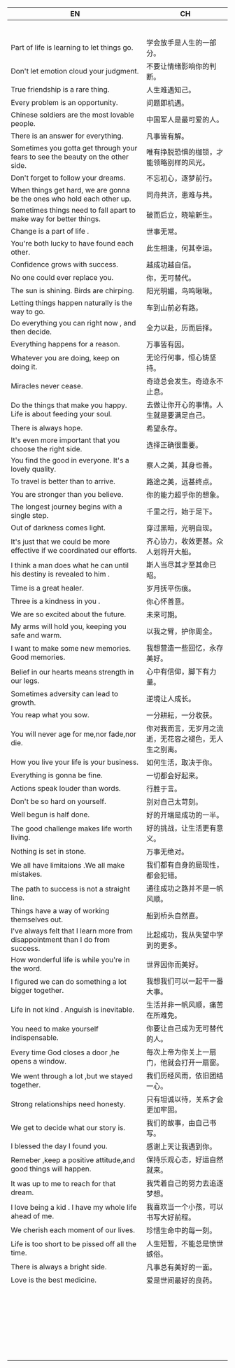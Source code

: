 | EN                                                           | CH                                                     |
| ------------------------------------------------------------ | ------------------------------------------------------ |
|                                                              |                                                        |
|                                                              |                                                        |
|                                                              |                                                        |
|                                                              |                                                        |
|                                                              |                                                        |
|                                                              |                                                        |
| Part of life is learning to let things go.                   | 学会放手是人生的一部分。                               |
| Don't let emotion cloud your judgment.                       | 不要让情绪影响你的判断。                               |
| True friendship is a rare thing.                             | 人生难遇知己。                                         |
| Every problem is an opportunity.                             | 问题即机遇。                                           |
| Chinese soldiers are the most lovable people.                | 中国军人是最可爱的人。                                 |
| There is an answer for everything.                           | 凡事皆有解。                                           |
| Sometimes you gotta get through your fears to see the beauty on the  other side. | 唯有挣脱恐惧的枷锁，才能领略别样的风光。               |
| Don't forget to follow your dreams.                          | 不忘初心，逐梦前行。                                   |
| When things get hard, we are gonna be the ones who hold each other up. | 同舟共济，患难与共。                                   |
| Sometimes things need to fall apart to make way for better things. | 破而后立，晓喻新生。                                   |
| Change is a part of  life .                                  | 世事无常。                                             |
| You're both lucky to have found each other.                  | 此生相逢，何其幸运。                                   |
| Confidence grows with success.                               | 越成功越自信。                                         |
| No one could ever replace you.                               | 你，无可替代。                                         |
| The sun is shining. Birds are chirping.                      | 阳光明媚，鸟鸣啾啾。                                   |
| Letting things happen naturally is the way to go.            | 车到山前必有路。                                       |
| Do everything you can  right now , and then decide.          | 全力以赴，历而后择。                                   |
| Everything happens for a reason.                             | 万事皆有因。                                           |
| Whatever you are doing, keep on doing it.                    | 无论行何事，恒心铸坚持。                               |
| Miracles never cease.                                        | 奇迹总会发生。奇迹永不止息。                           |
| Do the things that make you happy. Life is about feeding your soul. | 去做让你开心的事情。人生就是要满足自己。               |
| There is always hope.                                        | 希望永存。                                             |
| It's even more important that you choose the right side.     | 选择正确很重要。                                       |
| You find the good in everyone. It's a  lovely quality.       | 察人之美，其身也善。                                   |
| To travel is better than to arrive.                          | 路途之美，远甚终点。                                   |
| You are stronger than you believe.                           | 你的能力超乎你的想象。                                 |
| The longest journey begins with a single step.               | 千里之行，始于足下。                                   |
| Out of darkness comes light.                                 | 穿过黑暗，光明自现。                                   |
| It's just that we could be more effective if we coordinated our efforts. | 齐心协力，收效更甚。众人划将开大船。                   |
| I think a man does what he can until his destiny is revealed to him . | 斯人当尽其才至其命已昭。                               |
| Time is a great healer.                                      | 岁月抚平伤痕。                                         |
| Three is  a kindness in you .                                | 你心怀善意。                                           |
| We are so excited about the future.                          | 未来可期。                                             |
| My arms will hold you, keeping you safe and warm.            | 以我之臂，护你周全。                                   |
| I want to make some  new memories. Good memories.            | 我想营造一些回忆，永存美好。                           |
| Belief in  our hearts means strength in our legs.            | 心中有信仰，脚下有力量。                               |
| Sometimes adversity can lead to growth.                      | 逆境让人成长。                                         |
| You reap what  you sow.                                      | 一分耕耘，一分收获。                                   |
| You will never age for me,nor fade,nor die.                  | 你对我而言，无岁月之流逝，无花容之褪色，无人生之别离。 |
| How you live your life is your business.                     | 如何生活，取决于你。                                   |
| Everything is gonna be fine.                                 | 一切都会好起来。                                       |
| Actions speak louder than words.                             | 行胜于言。                                             |
| Don't be so hard on yourself.                                | 别对自己太苛刻。                                       |
| Well begun is half done.                                     | 好的开端是成功的一半。                                 |
| The good challenge makes life worth living.                  | 好的挑战，让生活更有意义。                             |
| Nothing is set in stone.                                     | 万事无绝对。                                           |
| We all have limitaions .We all make mistakes.                | 我们都有自身的局现性，都会犯错。                       |
| The path to success is  not a straight line.                 | 通往成功之路并不是一帆风顺。                           |
| Things have a way of working themselves out.                 | 船到桥头自然直。                                       |
| I've always felt that I learn more from disappointment than I do from success. | 比起成功，我从失望中学到的更多。                       |
| How wonderful life is while you're in the word.              | 世界因你而美好。                                       |
| I figured we can do something a lot bigger together.         | 我想我们可以一起干一番大事。                           |
| Life in not kind . Anguish is inevitable.                    | 生活并非一帆风顺，痛苦在所难免。                       |
| You need to make  yourself indispensable.                    | 你要让自己成为无可替代的人。                           |
| Every time God closes a door ,he opens a window.             | 每次上帝为你关上一扇门，他就会打开一扇窗。             |
| We went through a lot ,but we stayed together.               | 我们历经风雨，依旧团结一心。                           |
| Strong relationships need honesty.                           | 只有坦诚以待，关系才会更加牢固。                       |
| We get to decide what our story is.                          | 我们的故事，由自己书写。                               |
| I blessed the day  I found you.                              | 感谢上天让我遇到你。                                   |
| Remeber ,keep a positive attitude,and good things will happen. | 保持乐观心态，好运自然就来。                           |
| It was up to me to reach for that dream.                     | 我凭着自己的努力去追逐梦想。                           |
| I love being a kid . I have my whole life ahead of me.       | 我喜欢当一个小孩，可以书写大好前程。                   |
| We cherish each moment of our lives.                         | 珍惜生命中的每一刻。                                   |
| Life is too short to be pissed off all the time.             | 人生短暂，不能总是愤世嫉俗。                           |
| There is  always a bright side.                              | 凡事总有美好的一面。                                   |
| Love is  the best medicine.                                  | 爱是世间最好的良药。                                   |
|                                                              |                                                        |
|                                                              |                                                        |
|                                                              |                                                        |
|                                                              |                                                        |
|                                                              |                                                        |
|                                                              |                                                        |
|                                                              |                                                        |
|                                                              |                                                        |
|                                                              |                                                        |
|                                                              |                                                        |
|                                                              |                                                        |
|                                                              |                                                        |
|                                                              |                                                        |
|                                                              |                                                        |
|                                                              |                                                        |
|                                                              |                                                        |
|                                                              |                                                        |
|                                                              |                                                        |
|                                                              |                                                        |
|                                                              |                                                        |
|                                                              |                                                        |
|                                                              |                                                        |
|                                                              |                                                        |
|                                                              |                                                        |
|                                                              |                                                        |
|                                                              |                                                        |
|                                                              |                                                        |
|                                                              |                                                        |
